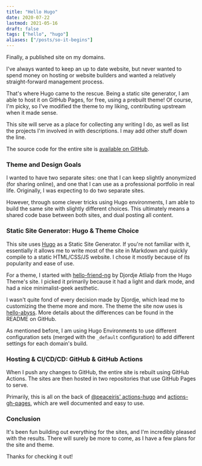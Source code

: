 ```yaml
---
title: "Hello Hugo"
date: 2020-07-22
lastmod: 2021-05-16
draft: false
tags: ["hello", "hugo"]
aliases: ["/posts/so-it-begins"]
---
```


Finally, a published site on my domains.

I've always wanted to keep an up to date website, but never wanted to spend money on hosting or website builders and wanted a relatively straight-forward management process.

That's where Hugo came to the rescue. Being a static site generator, I am able to host it on GitHub Pages, for free, using a prebuilt theme! Of course, I'm picky, so I've modified the theme to my liking, contributing upstream when it made sense.

This site will serve as a place for collecting any writing I do, as well as list the projects I'm involved in with descriptions. I may add other stuff down the line.

The source code for the entire site is [available on GitHub](https://github.com/abyss/abyss.dev).

### Theme and Design Goals

I wanted to have two separate sites: one that I can keep slightly anonymized (for sharing online), and one that I can use as a professional portfolio in real life. Originally, I was expecting to do two separate sites.

However, through some clever tricks using Hugo environments, I am able to build the same site with slightly different choices. This ultimately means a shared code base between both sites, and dual posting all content.

### Static Site Generator: Hugo & Theme Choice

This site uses [Hugo](https://gohugo.io/) as a Static Site Generator. If you're not familiar with it, essentially it allows me to write most of the site in Markdown and quickly compile to a static HTML/CSS/JS website. I chose it mostly because of its popularity and ease of use.

For a theme, I started with [hello-friend-ng](https://github.com/rhazdon/hugo-theme-hello-friend-ng) by Djordje Atlialp from the Hugo Theme's site. I picked it primarily because it had a light and dark mode, and had a nice minimalist-geek aesthetic.

I wasn't quite fond of every decision made by Djordje, which lead me to customizing the theme more and more. The theme the site now uses is [hello-abyss](https://github.com/abyss/hugo-theme-hello-abyss). More details about the differences can be found in the README on GitHub.

As mentioned before, I am using Hugo Environments to use different configuration sets (merged with the `_default` configuration) to add different settings for each domain's build.

### Hosting & CI/CD/CD: GitHub & GitHub Actions

When I push any changes to GitHub, the entire site is rebuilt using GitHub Actions. The sites are then hosted in two repositories that use GitHub Pages to serve.

Primarily, this is all on the back of [@peaceiris' actions-hugo](https://github.com/peaceiris/actions-hugo) and [actions-gh-pages](https://github.com/peaceiris/actions-gh-pages), which are well documented and easy to use.

### Conclusion

It's been fun building out everything for the sites, and I'm incredibly pleased with the results. There will surely be more to come, as I have a few plans for the site and theme.

Thanks for checking it out!
